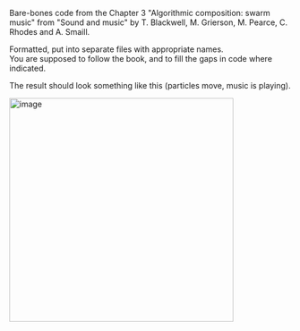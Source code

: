 Bare-bones code from the Chapter 3 "Algorithmic composition: swarm music" from "Sound and music" by T. Blackwell, M. Grierson, M. Pearce, C. Rhodes and A. Smaill.

Formatted, put into separate files with appropriate names.  
You are supposed to follow the book, and to fill the gaps in code where indicated.

The result should look something like this (particles move, music is playing).

<img width="400" alt="image" src="https://user-images.githubusercontent.com/7578559/147406507-3fd8d5d6-c17c-4991-9e70-bb32671778bd.png">
